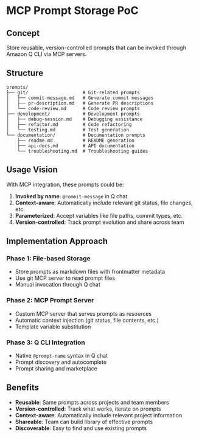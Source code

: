# MCP Prompt Storage PoC

## Concept

Store reusable, version-controlled prompts that can be invoked through Amazon Q CLI via MCP servers.

## Structure

```
prompts/
├── git/                    # Git-related prompts
│   ├── commit-message.md   # Generate commit messages
│   ├── pr-description.md   # Generate PR descriptions
│   └── code-review.md      # Code review prompts
├── development/            # Development prompts
│   ├── debug-session.md    # Debugging assistance
│   ├── refactor.md         # Code refactoring
│   └── testing.md          # Test generation
└── documentation/          # Documentation prompts
    ├── readme.md           # README generation
    ├── api-docs.md         # API documentation
    └── troubleshooting.md  # Troubleshooting guides
```

## Usage Vision

With MCP integration, these prompts could be:

1. **Invoked by name**: `@commit-message` in Q chat
2. **Context-aware**: Automatically include relevant git status, file changes, etc.
3. **Parameterized**: Accept variables like file paths, commit types, etc.
4. **Version-controlled**: Track prompt evolution and share across team

## Implementation Approach

### Phase 1: File-based Storage
- Store prompts as markdown files with frontmatter metadata
- Use git MCP server to read prompt files
- Manual invocation through Q chat

### Phase 2: MCP Prompt Server
- Custom MCP server that serves prompts as resources
- Automatic context injection (git status, file contents, etc.)
- Template variable substitution

### Phase 3: Q CLI Integration
- Native `@prompt-name` syntax in Q chat
- Prompt discovery and autocomplete
- Prompt sharing and marketplace

## Benefits

- **Reusable**: Same prompts across projects and team members
- **Version-controlled**: Track what works, iterate on prompts
- **Context-aware**: Automatically include relevant project information
- **Shareable**: Team can build library of effective prompts
- **Discoverable**: Easy to find and use existing prompts
